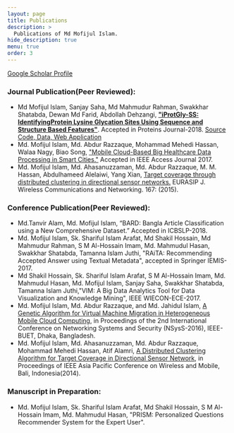 ```yaml
---
layout: page
title: Publications
description: >
  Publications of Md Mofijul Islam.
hide_description: true
menu: true
order: 3
---
```

<a href="https://scholar.google.com/citations?user=SubC4TsAAAAJ" target="_blank">Google Scholar Profile</a>

### Journal Publication(Peer Reviewed):
* Md Mofijul Islam, Sanjay Saha, Md Mahmudur Rahman, Swakkhar Shatabda, Dewan Md Farid, Abdollah Dehzangi, [**"iProtGly-SS: IdentifyingProtein Lysine Glycation Sites Using Sequence and Structure Based Features"**](https://www.ncbi.nlm.nih.gov/pubmed/29675975). Accepted in Proteins Journal-2018. [Source Code, Data, Web Application](http://brl.uiu.ac.bd/iprotgly-ss/)
* Md. Mofijul Islam, Md. Abdur Razzaque, Mohammad Mehedi Hassan, Walaa Nagy, Biao Song, ["Mobile Cloud-Based Big Healthcare Data Processing in Smart Cities."](http://ieeexplore.ieee.org/document/7933943/) Accepted in IEEE Access Journal 2017.
* Md. Mofijul Islam, Md. Ahasanuzzaman, Md. Abdur Razzaque, M. M. Hassan, Abdulhameed Alelaiwi, Yang Xian, [Target coverage through distributed clustering in directional sensor networks.](http://link.springer.com/article/10.1186/s13638-015-0394-2) EURASIP J. Wireless Communications and Networking. 167: (2015).

### Conference Publication(Peer Reviewed):
* Md.Tanvir Alam, Md. Mofijul Islam, “BARD: Bangla Article Classification using a New Comprehensive Dataset.” Accepted in ICBSLP-2018.
* Md. Mofijul Islam, Sk. Shariful Islam Arafat, Md Shakil Hossain, Md Mahmudur Rahman, S M Al-Hossain Imam, Md. Mahmudul Hasan, Swakkhar Shatabda, Tamanna Islam Juthi, "RAiTA: Recommending Accepted Answer using Textual Metadata", accepted in Springer IEMIS-2017.
* Md Shakil Hossain, Sk. Shariful Islam Arafat, S M Al-Hossain Imam, Md. Mahmudul Hasan, Md. Mofijul Islam, Sanjay Saha, Swakkhar Shatabda, Tamanna Islam Juthi,"VIM: A Big Data Analytics Tool for Data Visualization and Knowledge Mining", IEEE WIECON-ECE-2017.
* Md. Mofijul Islam, Md. Abdur Razzaque, and Md. Jahidul Islam, [A Genetic Algorithm for Virtual Machine Migration in Heterogeneous Mobile Cloud Computing](http://ieeexplore.ieee.org/xpl/articleDetails.jsp?arnumber=7400696), in Proceedings of the 2nd International Conference on Networking Systems and Security (NSysS-2016), IEEE-BUET, Dhaka, Bangladesh.
* Md. Mofijul Islam, Md. Ahasanuzzaman, Md. Abdur Razzaque, Mohammad Mehedi Hassan, Atif Alamri, [A Distributed Clustering Algorithm for Target Coverage in Directional Sensor Network](http://ieeexplore.ieee.org/document/6920259/), in Proceedings of IEEE Asia Pacific Conference on Wireless and Mobile, Bali, Indonesia(2014).

### Manuscript in Preparation:
* Md. Mofijul Islam, Sk. Shariful Islam Arafat, Md Shakil Hossain, S M Al-Hossain Imam, Md. Mahmudul Hasan, "PRISM: Personalized Questions Recommender System for the Expert User".
